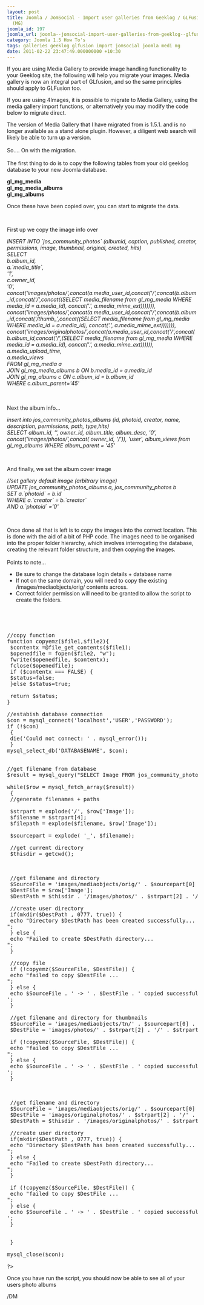 ```yaml
---
layout: post
title: Joomla / JomSocial - Import user galleries from Geeklog / GLFusion Media Gallery
  (MG)
joomla_id: 197
joomla_url: joomla--jomsocial-import-user-galleries-from-geeklog--glfusion-media-gallery-mg
category: Joomla 1.5 How To's
tags: galleries geeklog glfusion import jomsocial joomla medi mg
date: 2011-02-22 23:47:49.000000000 +10:30
---
```

<p>If you are using Media Gallery to provide image handling functionality to your Geeklog site, the following will help you migrate your images. Media gallery is now an integral part of GLfusion, and so the same principles should apply to GLFusion too.</p>
<p>If you are using 4Images, it is possible to migrate to Media Gallery, using the media gallery import functions, or alternatively you may modify the code below to migrate direct.</p>
<p>The version of Media Gallery that I have migrated from is 1.5.1. and is no longer available as a stand alone plugin. However, a diligent web search will likely be able to turn up a version.<br><br>So.... On with the migration.<br><br>The first thing to do is to copy the following tables from your old geeklog database to your new Joomla database.</p>
<p><strong>gl_mg_media<br>gl_mg_media_albums<br>gl_mg_albums</strong></p>
<p>Once these have been copied over, you can start to migrate the data.</p>
<p>&nbsp;</p>
<p>First up we copy the image info over</p>
<p><em>INSERT INTO `jos_community_photos` (albumid, caption, published, creator, permissions, image, thumbnail, original, created, hits)<br>SELECT<br>b.album_id,<br>a.`media_title`,<br>'1',<br>c.owner_id,<br>'0',<br>concat('images/photos/',concat(a.media_user_id,concat('/',concat(b.album_id,concat('/',concat((SELECT media_filename from gl_mg_media WHERE media_id = a.media_id), concat('.', a.media_mime_ext))))))),<br>concat('images/photos/',concat(a.media_user_id,concat('/',concat(b.album_id,concat('/thumb_',concat((SELECT media_filename from gl_mg_media WHERE media_id = a.media_id), concat('.', a.media_mime_ext))))))),<br>concat('images/originalphotos/',concat(a.media_user_id,concat('/',concat(b.album_id,concat('/',(SELECT media_filename from gl_mg_media WHERE media_id = a.media_id), concat('.', a.media_mime_ext)))))),<br>a.media_upload_time,<br>a.media_views<br>FROM gl_mg_media a<br>JOIN gl_mg_media_albums b ON b.media_id = a.media_id<br>JOIN gl_mg_albums c ON c.album_id = b.album_id<br>WHERE c.album_parent='45'</em></p>
<p><br><br>Next the album info...</p>
<p><em>insert into jos_community_photos_albums (id, photoid, creator, name, description, permissions, path, type,hits)<br>SELECT album_id, '', owner_id, album_title, album_desc, '0', concat('images/photos/',concat( owner_id, '/')), 'user', album_views from gl_mg_albums WHERE album_parent = '45'</em></p>
<p>&nbsp;</p>
<p>And finally, we set the album cover image</p>
<p><em>//set gallery default image (arbitrary image)<br>UPDATE jos_community_photos_albums a, jos_community_photos b<br>SET a.`photoid` = b.id<br>WHERE a.`creator` = b.`creator`<br>AND a.`photoid` ='0'</em></p>
<p>&nbsp;</p>
<p>Once done all that is left is to copy the images into the correct location. This is done with the aid of a bit of PHP code. The images need to be organised into the proper folder hierarchy, which involves interrogating the database, creating the relevant folder structure, and then copying the images.<br><br>Points to note...</p>
<ul>
<li>Be sure to change the database login details + database name</li>
<li>If not on the same domain, you will need to copy the existing /images/mediaobjects/orig/ contents across.</li>
<li>Correct folder permission will need to be granted to allow the script to create the folders.</li>
</ul>
<p>&nbsp;</p>
<pre><br><!--?php     <br ?--> <br>//copy function<br>function copyemz($file1,$file2){ <br> $contentx =@file_get_contents($file1); <br> $openedfile = fopen($file2, "w"); <br> fwrite($openedfile, $contentx); <br> fclose($openedfile); <br> if ($contentx === FALSE) { <br> $status=false; <br> }else $status=true; <br> <br> return $status; <br>} <br><br>//estabish database connection<br>$con = mysql_connect('localhost','USER','PASSWORD');<br>if (!$con)<br> {<br> die('Could not connect: ' . mysql_error());<br> }<br>mysql_select_db('DATABASENAME', $con);<br><br><br>//get filename from database<br>$result = mysql_query("SELECT Image FROM jos_community_photos");<br><br>while($row = mysql_fetch_array($result))<br> {<br> //generate filenames + paths<br><br> $strpart = explode('/', $row['Image']);<br> $filename = $strpart[4];<br> $filepath = explode($filename, $row['Image']);<br> <br> $sourcepart = explode( '_', $filename);<br> <br> //get current directory<br> $thisdir = getcwd(); <br> <br> <br> <br> //get filename and directory<br> $SourceFile = 'images/mediaobjects/orig/' . $sourcepart[0] . '/' . $filename;<br> $DestFile = $row['Image'];<br> $DestPath = $thisdir . '/images/photos/' . $strpart[2] . '/' . $strpart[3];<br> <br> //create user directory<br> if(mkdir($DestPath , 0777, true)) { <br> echo "Directory $DestPath has been created successfully...<br>"; <br> } else { <br> echo "Failed to create $DestPath directory...<br>"; <br> }<br> <br> //copy file<br> if (!copyemz($SourceFile, $DestFile)) {&nbsp;&nbsp; &nbsp;<br> echo "failed to copy $DestFile ...<br>";<br> } else {<br> echo $SourceFile . ' -&gt; ' . $DestFile . ' copied successfully<br>';<br> }<br><br> //get filename and directory for thumbnails<br> $SourceFile = 'images/mediaobjects/tn/' . $sourcepart[0] . '/' . $filename;<br> $DestFile = 'images/photos/' . $strpart[2] . '/' . $strpart[3] . '/thumb_' . $filename;<br><br> if (!copyemz($SourceFile, $DestFile)) {&nbsp;&nbsp; &nbsp;<br> echo "failed to copy $DestFile ...<br>";<br> } else {<br> echo $SourceFile . ' -&gt; ' . $DestFile . ' copied successfully<br>';<br> }<br><br><br><br> //get filename and directory<br> $SourceFile = 'images/mediaobjects/orig/' . $sourcepart[0] . '/' . $filename;<br> $DestFile = 'images/originalphotos/' . $strpart[2] . '/' . $strpart[3] . '/' . $filename;<br> $DestPath = $thisdir . '/images/originalphotos/' . $strpart[2] . '/' . $strpart[3];<br> <br> //create user directory<br> if(mkdir($DestPath , 0777, true)) { <br> echo "Directory $DestPath has been created successfully...<br>"; <br> } else { <br> echo "Failed to create $DestPath directory...<br>"; <br> }<br><br> if (!copyemz($SourceFile, $DestFile)) {&nbsp;&nbsp; &nbsp;<br> echo "failed to copy $DestFile ...<br>";<br> } else {<br> echo $SourceFile . ' -&gt; ' . $DestFile . ' copied successfully<br>';<br> }<br><br> <br> }<br><br>mysql_close($con);<br><br>?&gt;</pre>
<p>Once you have run the script, you should now be able to see all of your users photo albums</p>
<p>/DM</p>
